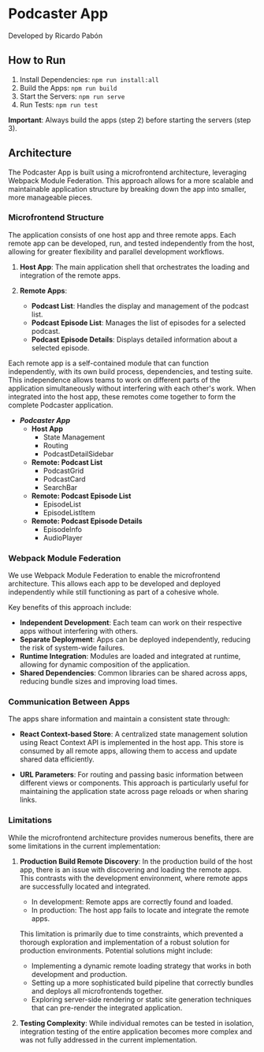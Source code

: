 # Podcaster App

Developed by Ricardo Pabón

## How to Run

1. Install Dependencies: `npm run install:all`
2. Build the Apps: `npm run build`
3. Start the Servers: `npm run serve`
4. Run Tests: `npm run test`

**Important**: Always build the apps (step 2) before starting the servers (step 3).

## Architecture

The Podcaster App is built using a microfrontend architecture, leveraging Webpack Module Federation. This approach allows for a more scalable and maintainable application structure by breaking down the app into smaller, more manageable pieces.

### Microfrontend Structure

The application consists of one host app and three remote apps. Each remote app can be developed, run, and tested independently from the host, allowing for greater flexibility and parallel development workflows.

1. **Host App**: The main application shell that orchestrates the loading and integration of the remote apps.

2. **Remote Apps**:
   - **Podcast List**: Handles the display and management of the podcast list.
   - **Podcast Episode List**: Manages the list of episodes for a selected podcast.
   - **Podcast Episode Details**: Displays detailed information about a selected episode.

Each remote app is a self-contained module that can function independently, with its own build process, dependencies, and testing suite. This independence allows teams to work on different parts of the application simultaneously without interfering with each other's work. When integrated into the host app, these remotes come together to form the complete Podcaster application.

- **_Podcaster App_**
  - **Host App**
    - State Management
    - Routing
    - PodcastDetailSidebar
  - **Remote: Podcast List**
    - PodcastGrid
    - PodcastCard
    - SearchBar
  - **Remote: Podcast Episode List**
    - EpisodeList
    - EpisodeListItem
  - **Remote: Podcast Episode Details**
    - EpisodeInfo
    - AudioPlayer

### Webpack Module Federation

We use Webpack Module Federation to enable the microfrontend architecture. This allows each app to be developed and deployed independently while still functioning as part of a cohesive whole.

Key benefits of this approach include:

- **Independent Development**: Each team can work on their respective apps without interfering with others.
- **Separate Deployment**: Apps can be deployed independently, reducing the risk of system-wide failures.
- **Runtime Integration**: Modules are loaded and integrated at runtime, allowing for dynamic composition of the application.
- **Shared Dependencies**: Common libraries can be shared across apps, reducing bundle sizes and improving load times.

### Communication Between Apps

The apps share information and maintain a consistent state through:

- **React Context-based Store**: A centralized state management solution using React Context API is implemented in the host app. This store is consumed by all remote apps, allowing them to access and update shared data efficiently.

- **URL Parameters**: For routing and passing basic information between different views or components. This approach is particularly useful for maintaining the application state across page reloads or when sharing links.

### Limitations

While the microfrontend architecture provides numerous benefits, there are some limitations in the current implementation:

1. **Production Build Remote Discovery**: In the production build of the host app, there is an issue with discovering and loading the remote apps. This contrasts with the development environment, where remote apps are successfully located and integrated.

   - In development: Remote apps are correctly found and loaded.
   - In production: The host app fails to locate and integrate the remote apps.

   This limitation is primarily due to time constraints, which prevented a thorough exploration and implementation of a robust solution for production environments. Potential solutions might include:

   - Implementing a dynamic remote loading strategy that works in both development and production.
   - Setting up a more sophisticated build pipeline that correctly bundles and deploys all microfrontends together.
   - Exploring server-side rendering or static site generation techniques that can pre-render the integrated application.

2. **Testing Complexity**: While individual remotes can be tested in isolation, integration testing of the entire application becomes more complex and was not fully addressed in the current implementation.
